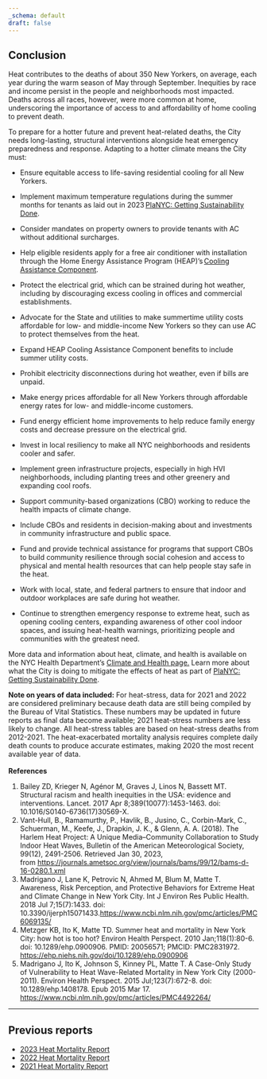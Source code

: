 ```yaml
---
_schema: default
draft: false
---
```

## Conclusion

Heat contributes to the deaths of about 350 New Yorkers, on average, each year during the warm season of May through September. Inequities by race and income persist in the people and neighborhoods most impacted. Deaths across all races, however, were more common at home, underscoring the importance of access to and affordability of home cooling to prevent death.

To prepare for a hotter future and prevent heat-related deaths, the City needs long-lasting, structural interventions alongside heat emergency preparedness and response. Adapting to a hotter climate means the City must:

* Ensure equitable access to life-saving residential cooling for all New Yorkers.

* Implement maximum temperature regulations during the summer months for tenants as laid out in 2023 <a href="https://climate.cityofnewyork.us/initiatives/planyc-getting-sustainability-done/" target="_blank" rel="noreferrer noopener">PlaNYC: Getting Sustainability Done</a>.
* Consider mandates on property owners to provide tenants with AC without additional surcharges.
* Help eligible residents apply for a free air conditioner with installation through the Home Energy Assistance Program (HEAP)’s <a href="https://otda.ny.gov/programs/heap/#cooling-assistance" target="_blank" rel="noreferrer noopener">Cooling Assistance Component</a>.
* Protect the electrical grid, which can be strained during hot weather, including by discouraging excess cooling in offices and commercial establishments.

* Advocate for the State and utilities to make summertime utility costs affordable for low- and middle-income New Yorkers so they can use AC to protect themselves from the heat.

* Expand HEAP Cooling Assistance Component benefits to include summer utility costs.
* Prohibit electricity disconnections during hot weather, even if bills are unpaid.
* Make energy prices affordable for all New Yorkers through affordable energy rates for low- and middle-income customers.
* Fund energy efficient home improvements to help reduce family energy costs and decrease pressure on the electrical grid.

* Invest in local resiliency to make all NYC neighborhoods and residents cooler and safer.

* Implement green infrastructure projects, especially in high HVI neighborhoods, including planting trees and other greenery and expanding cool roofs.
* Support community-based organizations (CBO) working to reduce the health impacts of climate change.
* Include CBOs and residents in decision-making about and investments in community infrastructure and public space.
* Fund and provide technical assistance for programs that support CBOs to build community resilience through social cohesion and access to physical and mental health resources that can help people stay safe in the heat.
* Work with local, state, and federal partners to ensure that indoor and outdoor workplaces are safe during hot weather.
* Continue to strengthen emergency response to extreme heat, such as opening cooling centers, expanding awareness of other cool indoor spaces, and issuing heat-health warnings, prioritizing people and communities with the greatest need.

More data and information about heat, climate, and health is available on the NYC Health Department’s&nbsp;[Climate and Health page.](..) Learn more about what the City is doing to mitigate the effects of heat as part of [PlaNYC: Getting Sustainability Done](https://climate.cityofnewyork.us/initiatives/planyc-getting-sustainability-done/).&nbsp;

<div class="asidebox"><strong>Note on years of data included:</strong> For heat-stress, data for 2021 and 2022 are considered preliminary because death data are still being compiled by the Bureau of Vital Statistics. These numbers may be updated in future reports as final data become available; 2021 heat-stress numbers are less likely to change. All heat-stress tables are based on heat-stress deaths from 2012-2021. The heat-exacerbated mortality analysis requires complete daily death counts to produce accurate estimates, making 2020 the most recent available year of data.</div>

<div class="fs-sm px-2 py-1 mb-2">&nbsp;</div>

<div class="fs-sm"><strong>References</strong><ol><li>Bailey ZD, Krieger N, Agénor M, Graves J, Linos N, Bassett MT. Structural racism and health inequities in the USA: evidence and interventions. Lancet. 2017 Apr 8;389(10077):1453-1463. doi: 10.1016/S0140-6736(17)30569-X.</li><li>Vant-Hull, B., Ramamurthy, P., Havlik, B., Jusino, C., Corbin-Mark, C., Schuerman, M., Keefe, J., Drapkin, J. K., &amp; Glenn, A. A. (2018). The Harlem Heat Project: A Unique Media–Community Collaboration to Study Indoor Heat Waves, Bulletin of the American Meteorological Society, 99(12), 2491-2506. Retrieved Jan 30, 2023, from&nbsp;<a href="https://journals.ametsoc.org/view/journals/bams/99/12/bams-d-16-0280.1.xml">https://journals.ametsoc.org/view/journals/bams/99/12/bams-d-16-0280.1.xml</a></li><li>Madrigano J, Lane K, Petrovic N, Ahmed M, Blum M, Matte T. Awareness, Risk Perception, and Protective Behaviors for Extreme Heat and Climate Change in New York City. Int J Environ Res Public Health. 2018 Jul 7;15(7):1433. doi: 10.3390/ijerph15071433.<a href="https://www.ncbi.nlm.nih.gov/pmc/articles/PMC6069135/">https://www.ncbi.nlm.nih.gov/pmc/articles/PMC6069135/</a></li><li>Metzger KB, Ito K, Matte TD. Summer heat and mortality in New York City: how hot is too hot? Environ Health Perspect. 2010 Jan;118(1):80-6. doi: 10.1289/ehp.0900906. PMID: 20056571; PMCID: PMC2831972. <a href="https://ehp.niehs.nih.gov/doi/10.1289/ehp.0900906">https://ehp.niehs.nih.gov/doi/10.1289/ehp.0900906</a></li><li>Madrigano J, Ito K, Johnson S, Kinney PL, Matte T. A Case-Only Study of Vulnerability to Heat Wave-Related Mortality in New York City (2000-2011). Environ Health Perspect. 2015 Jul;123(7):672-8. doi: 10.1289/ehp.1408178. Epub 2015 Mar 17. <a href="https://www.ncbi.nlm.nih.gov/pmc/articles/PMC4492264/">https://www.ncbi.nlm.nih.gov/pmc/articles/PMC4492264/</a></li></ol></div>

---

## Previous reports

* [2023 Heat Mortality Report](../heat-report-archive/2023/)
* [2022 Heat Mortality Report](../heat-report-archive/2022/)
* [2021 Heat Mortality Report](../heat-report-archive/2021/)